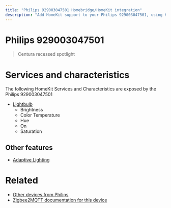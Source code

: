 ```yaml
---
title: "Philips 929003047501 Homebridge/HomeKit integration"
description: "Add HomeKit support to your Philips 929003047501, using Homebridge, Zigbee2MQTT and homebridge-z2m."
---
```

<!---
This file has been GENERATED using src/docgen/docgen.ts
DO NOT EDIT THIS FILE MANUALLY!
-->
# Philips 929003047501
> Centura recessed spotlight


# Services and characteristics
The following HomeKit Services and Characteristics are exposed by
the Philips 929003047501

* [Lightbulb](../../light.md)
  * Brightness
  * Color Temperature
  * Hue
  * On
  * Saturation


## Other features
* [Adaptive Lighting](../../light.md)


# Related
* [Other devices from Philips](../index.md#philips)
* [Zigbee2MQTT documentation for this device](https://www.zigbee2mqtt.io/devices/929003047501.html)